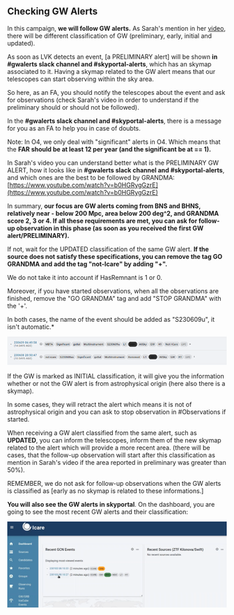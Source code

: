 
## Checking GW Alerts

In this campaign, **we will follow GW alerts.** As Sarah's mention in
her [video](https://youtu.be/1a6Iebnpebo?feature=shared), there will be different classification of GW (preliminary,
early, initial and updated).

As soon as LVK detects an event, [a PRELIMINARY alert] will be
shown **in #gwalerts slack channel and #skyportal-alerts**, which has an
skymap associated to it. Having a skymap related to the GW alert means
that our telescopes can start observing within the sky area.

So here, as an FA, you should notify the telescopes about the event and
ask for observations (check Sarah's video in order to understand if the
preliminary should or should not be followed).

In the **#gwalerts slack channel and #skyportal-alerts**, there is a
message for you as an FA to help you in case of doubts.

Note: In O4, we only deal with "significant" alerts in O4. Which
means that the **FAR should be at least 12 per year (and the significant
be at == 1).**

In Sarah's video you can understand better what is the PRELIMINARY GW
ALERT, how it looks like in **#gwalerts slack channel and
#skyportal-alerts**, and which ones are the best to be followed by
GRANDMA:
[https://www.youtube.com/watch?v=b0HGRygGzrE](https://www.youtube.com/watch?v=b0HGRygGzrE)

In summary, **our focus are GW alerts coming from BNS and BHNS,
relatively near - below 200 Mpc, area below 200 deg\^2, and GRANDMA
score 2, 3 or 4. If all these requirements are met, you can ask for
follow-up observation in this phase (as soon as you received the first
GW alert/PRELIMINARY).**

If not, wait for the UPDATED classification of
the same GW alert. **If the source does not satisfy these
specifications, you can remove the tag GO GRANDMA and add the tag
"not-Icare" by adding "+".**

We do not take it into account if HasRemnant is 1 or 0.

Moreover, if you have started observations, when all the observations
are finished, remove the "GO GRANDMA" tag and add "STOP GRANDMA" with the
'+'.

In both cases, the name of the event should be added as "S230609u", it
isn't automatic.*

![](./media/image3.png)

If the GW is marked as INITIAL classification, it will give you the
information whether or not the GW alert is from astrophysical origin
(here also there is a skymap).

In some cases, they will retract the alert which means it is not of
astrophysical origin and  you can ask to stop observation in #Observations if started.

When receiving a GW alert classified from the same alert, such as **UPDATED**,
you can inform the telescopes, inform them of the new skymap related to the alert which will provide a more recent area.  (there will be cases, that the follow-up
observation will start after this classification as mention in Sarah's
video if the area reported in preliminary was greater than 50%).

REMEMBER, we do not ask for follow-up observations when the GW alerts is
classified as [early as no skymap is related to these
informations.]

**You will also see the GW alerts in skyportal**. On the dashboard, you
are going to see the most recent GW alerts and their classification:

![](./media/image23.png)



